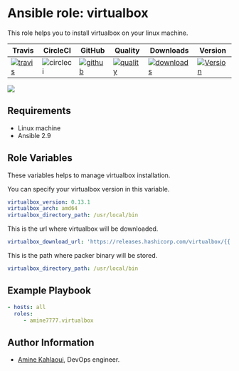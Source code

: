 Ansible role: virtualbox
=========

This role helps you to install virtualbox on your linux machine.


|Travis|CircleCI|GitHub|Quality|Downloads|Version|
|------|--------|------|-------|---------|-------|
|[![travis](https://travis-ci.com/amine7777/ansible-role-virtualbox.svg?branch=master)](https://travis-ci.com/amine7777/ansible-role-virtualbox)|![circleci](https://circleci.com/gh/amine7777/ansible-role-virtualbox.svg?style=svg)|[![github](https://github.com/amine7777/ansible-role-virtualbox/workflows/CI/badge.svg)](https://github.com/amine7777/ansible-role-virtualbox/actions)|[![quality](https://img.shields.io/ansible/quality/50498)](https://galaxy.ansible.com/amine7777/virtualbox)|[![downloads](https://img.shields.io/ansible/role/d/50348)](https://galaxy.ansible.com/amine7777/virtualbox)|[![Version](https://img.shields.io/github/release/amine7777/ansible-role-virtualbox.svg)](https://github.com/amine7777/ansible-role-virtualbox/releases/)|

![](virtualbox.jpg)

Requirements
------------
- Linux machine
- Ansible 2.9

Role Variables
--------------
These variables helps to manage virtualbox installation.

You can specify your virtualbox version in this variable.
```yaml
virtualbox_version: 0.13.1
virtualbox_arch: amd64
virtualbox_directory_path: /usr/local/bin
```
This is the url where virtualbox will be downloaded.
```yaml
virtualbox_download_url: 'https://releases.hashicorp.com/virtualbox/{{ virtualbox_version }}/virtualbox_{{ virtualbox_version }}_linux_{{ virtualbox_arch }}.zip'
```
This is the path where packer binary will be stored.
```yaml
virtualbox_directory_path: /usr/local/bin
```

Example Playbook
----------------

```yaml
- hosts: all
  roles:
     - amine7777.virtualbox
```


Author Information
------------------

- [Amine Kahlaoui](https://github.com/amine7777), DevOps engineer.
